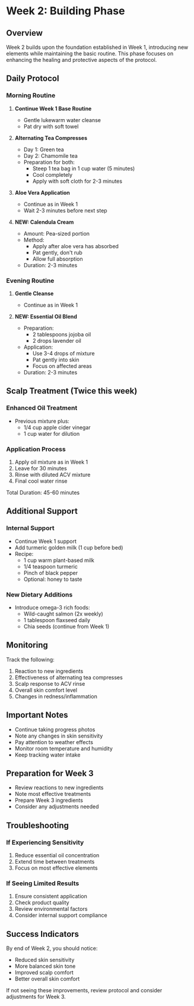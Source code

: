 # Week 2: Building Phase

## Overview
Week 2 builds upon the foundation established in Week 1, introducing new elements while maintaining the basic routine. This phase focuses on enhancing the healing and protective aspects of the protocol.

## Daily Protocol

### Morning Routine

1. **Continue Week 1 Base Routine**
   - Gentle lukewarm water cleanse
   - Pat dry with soft towel

2. **Alternating Tea Compresses**
   - Day 1: Green tea
   - Day 2: Chamomile tea
   - Preparation for both:
     - Steep 1 tea bag in 1 cup water (5 minutes)
     - Cool completely
     - Apply with soft cloth for 2-3 minutes

3. **Aloe Vera Application**
   - Continue as in Week 1
   - Wait 2-3 minutes before next step

4. **NEW: Calendula Cream**
   - Amount: Pea-sized portion
   - Method:
     - Apply after aloe vera has absorbed
     - Pat gently, don't rub
     - Allow full absorption
   - Duration: 2-3 minutes

### Evening Routine

1. **Gentle Cleanse**
   - Continue as in Week 1

2. **NEW: Essential Oil Blend**
   - Preparation:
     - 2 tablespoons jojoba oil
     - 2 drops lavender oil
   - Application:
     - Use 3-4 drops of mixture
     - Pat gently into skin
     - Focus on affected areas
   - Duration: 2-3 minutes

## Scalp Treatment (Twice this week)

### Enhanced Oil Treatment
- Previous mixture plus:
  - 1/4 cup apple cider vinegar
  - 1 cup water for dilution

### Application Process
1. Apply oil mixture as in Week 1
2. Leave for 30 minutes
3. Rinse with diluted ACV mixture
4. Final cool water rinse

Total Duration: 45-60 minutes

## Additional Support

### Internal Support
- Continue Week 1 support
- Add turmeric golden milk (1 cup before bed)
- Recipe:
  - 1 cup warm plant-based milk
  - 1/4 teaspoon turmeric
  - Pinch of black pepper
  - Optional: honey to taste

### New Dietary Additions
- Introduce omega-3 rich foods:
  - Wild-caught salmon (2x weekly)
  - 1 tablespoon flaxseed daily
  - Chia seeds (continue from Week 1)

## Monitoring

Track the following:
1. Reaction to new ingredients
2. Effectiveness of alternating tea compresses
3. Scalp response to ACV rinse
4. Overall skin comfort level
5. Changes in redness/inflammation

## Important Notes

- Continue taking progress photos
- Note any changes in skin sensitivity
- Pay attention to weather effects
- Monitor room temperature and humidity
- Keep tracking water intake

## Preparation for Week 3

- Review reactions to new ingredients
- Note most effective treatments
- Prepare Week 3 ingredients
- Consider any adjustments needed

## Troubleshooting

### If Experiencing Sensitivity
1. Reduce essential oil concentration
2. Extend time between treatments
3. Focus on most effective elements

### If Seeing Limited Results
1. Ensure consistent application
2. Check product quality
3. Review environmental factors
4. Consider internal support compliance

## Success Indicators

By end of Week 2, you should notice:
- Reduced skin sensitivity
- More balanced skin tone
- Improved scalp comfort
- Better overall skin comfort

If not seeing these improvements, review protocol and consider adjustments for Week 3.